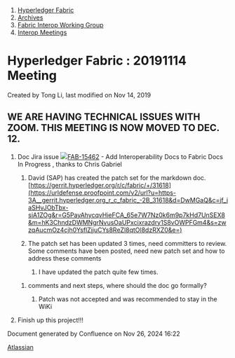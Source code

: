 1. [Hyperledger Fabric](index.html)
2. [Archives](Archives_22840389.html)
3. [Fabric Interop Working Group](Fabric-Interop-Working-Group_22839518.html)
4. [Interop Meetings](Interop-Meetings_22840492.html)

# Hyperledger Fabric : 20191114 Meeting

Created by Tong Li, last modified on Nov 14, 2019

## WE ARE HAVING TECHNICAL ISSUES WITH ZOOM. THIS MEETING IS NOW MOVED TO DEC. 12.

1. Doc Jira issue [![](https://jira.hyperledger.org/secure/viewavatar?size=xsmall&avatarId=10318&avatarType=issuetype)FAB-15462](https://jira.hyperledger.org/browse/FAB-15462) - Add Interoperability Docs to Fabric Docs In Progress , thanks to Chris Gabriel
   
   1. David (SAP) has created the patch set for the markdown doc. [https://gerrit.hyperledger.org/r/c/fabric/+/31618](https://urldefense.proofpoint.com/v2/url?u=https-3A__gerrit.hyperledger.org_r_c_fabric_-2B_31618&d=DwMGaQ&c=jf_iaSHvJObTbx-siA1ZOg&r=G5PayAhycqvHieFCA_65e7W7Nz0k6m9p7kHd7UnSEX8&m=hK3ChndzDWMNgrNvusOaUPxcixrazdry1S8vOWPFGm4&s=zwzqAucmOz4cjh0YsflZjjuCYs8ReZl8qtOl8dzRXZ0&e=)
   2. The patch set has been updated 3 times, need committers to review. Some comments have been posted, need new patch set and how to address these comments
      
      1. I have updated the patch quite few times.
   
   <!--THE END-->
   
   1. comments and next steps, where should the doc go formally?
      
      1. Patch was not accepted and was recommended to stay in the WiKi
2. Finish up this project!!!

Document generated by Confluence on Nov 26, 2024 16:22

[Atlassian](http://www.atlassian.com/)
